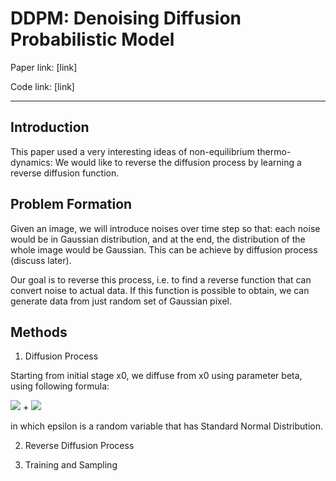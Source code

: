 # DDPM: Denoising Diffusion Probabilistic Model

Paper link: [link]

Code link: [link]

****
## Introduction

This paper used a very interesting ideas of non-equilibrium thermo-dynamics: We would like to reverse the diffusion process by learning a reverse diffusion function. 

## Problem Formation

Given an image, we will introduce noises over time step so that: each noise would be in Gaussian distribution, and at the end, the distribution of the whole image would be Gaussian. This can be achieve by diffusion process (discuss later).

Our goal is to reverse this process, i.e. to find a reverse function that can convert noise to actual data. If this function is possible to obtain, we can generate data from just random set of Gaussian pixel.


## Methods

1. Diffusion Process

Starting from initial stage x0, we diffuse from x0 using parameter beta, using following formula:

<img src="https://render.githubusercontent.com/render/math?math=x_{k + 1} = \beta_k \epsilon"> + <img src="https://render.githubusercontent.com/render/math?math=\sqrt{1-\beta_k} x_k">

in which epsilon is a random variable that has Standard Normal Distribution.

2. Reverse Diffusion Process

3. Training and Sampling
